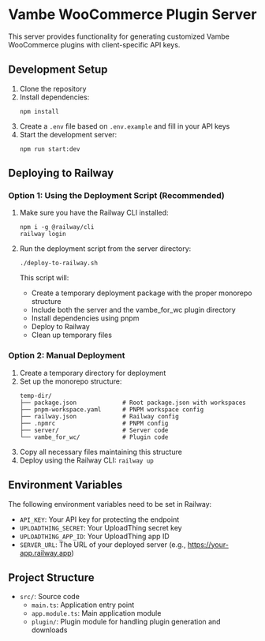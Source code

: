 # Vambe WooCommerce Plugin Server

This server provides functionality for generating customized Vambe WooCommerce plugins with client-specific API keys.

## Development Setup

1. Clone the repository
2. Install dependencies:
   ```
   npm install
   ```
3. Create a `.env` file based on `.env.example` and fill in your API keys
4. Start the development server:
   ```
   npm run start:dev
   ```

## Deploying to Railway

### Option 1: Using the Deployment Script (Recommended)

1. Make sure you have the Railway CLI installed:

   ```
   npm i -g @railway/cli
   railway login
   ```

2. Run the deployment script from the server directory:

   ```
   ./deploy-to-railway.sh
   ```

   This script will:

   - Create a temporary deployment package with the proper monorepo structure
   - Include both the server and the vambe_for_wc plugin directory
   - Install dependencies using pnpm
   - Deploy to Railway
   - Clean up temporary files

### Option 2: Manual Deployment

1. Create a temporary directory for deployment
2. Set up the monorepo structure:
   ```
   temp-dir/
   ├── package.json             # Root package.json with workspaces
   ├── pnpm-workspace.yaml      # PNPM workspace config
   ├── railway.json             # Railway config
   ├── .npmrc                   # PNPM config
   ├── server/                  # Server code
   └── vambe_for_wc/            # Plugin code
   ```
3. Copy all necessary files maintaining this structure
4. Deploy using the Railway CLI: `railway up`

## Environment Variables

The following environment variables need to be set in Railway:

- `API_KEY`: Your API key for protecting the endpoint
- `UPLOADTHING_SECRET`: Your UploadThing secret key
- `UPLOADTHING_APP_ID`: Your UploadThing app ID
- `SERVER_URL`: The URL of your deployed server (e.g., https://your-app.railway.app)

## Project Structure

- `src/`: Source code
  - `main.ts`: Application entry point
  - `app.module.ts`: Main application module
  - `plugin/`: Plugin module for handling plugin generation and downloads
